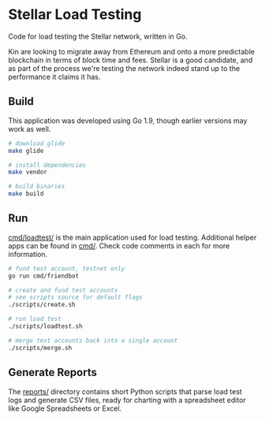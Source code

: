 # Stellar Load Testing

Code for load testing the Stellar network, written in Go.

Kin are looking to migrate away from Ethereum and onto a more predictable blockchain in terms of block time and fees.
Stellar is a good candidate, and as part of the process we're testing the network indeed stand up to the performance
it claims it has.

## Build

This application was developed using Go 1.9, though earlier versions may work as well.

```bash
# download glide
make glide

# install dependencies
make vendor

# build binaries
make build
```

## Run

[cmd/loadtest/](cmd/loadtest/) is the main application used for load testing.
Additional helper apps can be found in [cmd/](cmd/).
Check code comments in each for more information.

```bash
# fund test account, testnet only
go run cmd/friendbot

# create and fund test accounts
# see scripts source for default flags
./scripts/create.sh

# run load test
./scripts/loadtest.sh

# merge test accounts back into a single account
./scripts/merge.sh
```

## Generate Reports

The [reports/](reports/) directory contains short Python scripts that parse load test logs
and generate CSV files, ready for charting with a spreadsheet editor like Google Spreadsheets or Excel.

